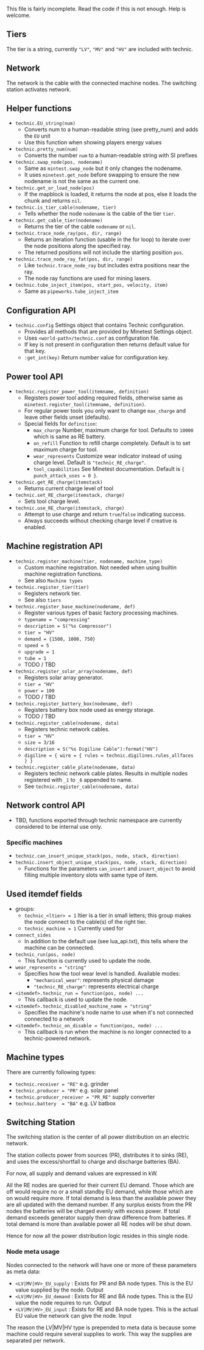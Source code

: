 This file is fairly incomplete. Read the code if this is not enough. Help is welcome.

Tiers
-----
The tier is a string, currently `"LV"`, `"MV"` and `"HV"` are included with technic.

Network
-------
The network is the cable with the connected machine nodes. The switching station activates network.

Helper functions
----------------
* `technic.EU_string(num)`
	* Converts num to a human-readable string (see pretty_num)
	  and adds the `EU` unit
	* Use this function when showing players energy values
* `technic.pretty_num(num)`
	* Converts the number `num` to a human-readable string with SI prefixes
* `technic.swap_node(pos, nodename)`
	* Same as `mintest.swap_node` but it only changes the nodename.
	* It uses `minetest.get_node` before swapping to ensure the new nodename
	  is not the same as the current one.
* `technic.get_or_load_node(pos)`
	* If the mapblock is loaded, it returns the node at pos,
	  else it loads the chunk and returns `nil`.
* `technic.is_tier_cable(nodename, tier)`
	* Tells whether the node `nodename` is the cable of the tier `tier`.
* `technic.get_cable_tier(nodename)`
	* Returns the tier of the cable `nodename` or `nil`.
* `technic.trace_node_ray(pos, dir, range)`
	* Returns an iteration function (usable in the for loop) to iterate over the
	  node positions along the specified ray.
	* The returned positions will not include the starting position `pos`.
* `technic.trace_node_ray_fat(pos, dir, range)`
	* Like `technic.trace_node_ray` but includes extra positions near the ray.
	* The node ray functions are used for mining lasers.
* `technic.tube_inject_item(pos, start_pos, velocity, item)`
	* Same as `pipeworks.tube_inject_item`

Configuration API
----------------------
* `technic.config` Settings object that contains Technic configuration.
	* Provides all methods that are provided by Minetest Settings object.
	* Uses `<world-path>/technic.conf` as configuration file.
	* If key is not present in configuration then returns default value for that key.
	* `:get_int(key)` Return number value for configuration key.

Power tool API
----------------------

* `technic.register_power_tool(itemname, definition)`
	* Registers power tool adding required fields, otherwise same as `minetest.register_tool(itemname, definition)`.
	* For regular power tools you only want to change `max_charge` and leave other fields unset (defaults).
	* Special fields for `definition`:
		* `max_charge` Number, maximum charge for tool. Defaults to `10000` which is same as RE battery.
		* `on_refill` Function to refill charge completely. Default is to set maximum charge for tool.
		* `wear_represents` Customize wear indicator instead of using charge level. Default is `"technic_RE_charge"`.
		* `tool_capabilities` See Minetest documentation. Default is `{ punch_attack_uses = 0 }`.
* `technic.get_RE_charge(itemstack)`
	* Returns current charge level of tool
* `technic.set_RE_charge(itemstack, charge)`
	* Sets tool charge level.
* `technic.use_RE_charge(itemstack, charge)`
	* Attempt to use charge and return `true`/`false` indicating success.
	* Always succeeds without checking charge level if creative is enabled.

Machine registration API
----------------------
* `technic.register_machine(tier, nodename, machine_type)`
	* Custom machine registration. Not needed when using builtin machine registration functions.
	* See also `Machine types`
* `technic.register_tier(tier)`
	* Registers network tier.
	* See also `tiers`
* `technic.register_base_machine(nodename, def)`
	* Register various types of basic factory processing machines.
	* `typename = "compressing"`
	* `description = S("%s Compressor")`
	* `tier = "HV"`
	* `demand = {1500, 1000, 750}`
	* `speed = 5`
	* `upgrade = 1`
	* `tube = 1`
	* TODO / TBD
* `technic.register_solar_array(nodename, def)`
	* Registers solar array generator.
	* `tier = "HV"`
	* `power = 100`
	* TODO / TBD
* `technic.register_battery_box(nodename, def)`
	* Registers battery box node used as energy storage.
	* TODO / TBD
* `technic.register_cable(nodename, data)`
	* Registers technic network cables.
	* `tier = "HV"`
	* `size = 3/16`
	* `description = S("%s Digiline Cable"):format("HV")`
	* `digiline = { wire = { rules = technic.digilines.rules_allfaces } }`
* `technic.register_cable_plate(nodename, data)`
	* Registers technic network cable plates. Results in multiple nodes registered with `_1` to `_6` appended to name.
	* See `technic.register_cable(nodename, data)`

Network control API
----------------------
* TBD, functions exported through technic namespace are currently considered to be internal use only.

### Specific machines
* `technic.can_insert_unique_stack(pos, node, stack, direction)`
* `technic.insert_object_unique_stack(pos, node, stack, direction)`
	* Functions for the parameters `can_insert` and `insert_object` to avoid
		filling multiple inventory slots with same type of item.

Used itemdef fields
----------------------
* groups:
	* `technic_<ltier> = 1` ltier is a tier in small letters; this group makes
	  the node connect to the cable(s) of the right tier.
	* `technic_machine = 1` Currently used for
* `connect_sides`
	* In addition to the default use (see lua_api.txt), this tells where the
	  machine can be connected.
* `technic_run(pos, node)`
	* This function is currently used to update the node.
* `wear_represents = "string"`
	* Specifies how the tool wear level is handled. Available modes:
		* `"mechanical_wear"`: represents physical damage
		* `"technic_RE_charge"`: represents electrical charge
* `<itemdef>.technic_run = function(pos, node) ...`
	* This callback is used to update the node.
* `<itemdef>.technic_disabled_machine_name = "string"`
	* Specifies the machine's node name to use when it's not connected connected to a network
* `<itemdef>.technic_on_disable = function(pos, node) ...`
	* This callback is run when the machine is no longer connected to a technic-powered network.

Machine types
-------------
There are currently following types:
* `technic.receiver = "RE"` e.g. grinder
* `technic.producer = "PR"` e.g. solar panel
* `technic.producer_receiver = "PR_RE"` supply converter
* `technic.battery  = "BA"` e.g. LV batbox

Switching Station
-----------------
The switching station is the center of all power distribution on an electric
network.

The station collects power from sources (PR), distributes it to sinks (RE),
and uses the excess/shortfall to charge and discharge batteries (BA).

For now, all supply and demand values are expressed in kW.

All the RE nodes are queried for their current EU demand. Those which are off would
require no or a small standby EU demand, while those which are on would require more.
If total demand is less than the available power they are all updated with the demand number.
If any surplus exists from the PR nodes the batteries will be charged evenly with excess power.
If total demand exceeds generator supply then draw difference from batteries.
If total demand is more than available power all RE nodes will be shut down.

Hence for now all the power distribution logic resides in this single node.

### Node meta usage
Nodes connected to the network will have one or more of these parameters as meta data:
* `<LV|MV|HV>_EU_supply` : Exists for PR and BA node types. This is the EU value supplied by the node. Output
* `<LV|MV|HV>_EU_demand` : Exists for RE and BA node types. This is the EU value the node requires to run. Output
* `<LV|MV|HV>_EU_input`  : Exists for RE and BA node types. This is the actual EU value the network can give the node. Input

The reason the LV|MV|HV type is prepended to meta data is because some machine
could require several supplies to work.
This way the supplies are separated per network.
